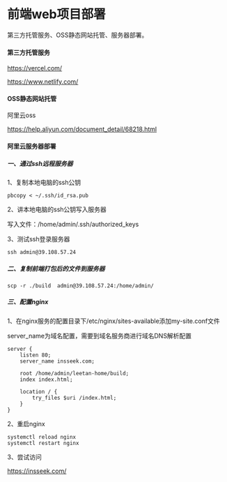 # 前端web项目部署

第三方托管服务、OSS静态网站托管、服务器部署。

#### 第三方托管服务

https://vercel.com/

https://www.netlify.com/

#### OSS静态网站托管

阿里云oss

https://help.aliyun.com/document_detail/68218.html

#### 阿里云服务器部署

##### 一、通过ssh远程服务器

1、复制本地电脑的ssh公钥

```shell
pbcopy < ~/.ssh/id_rsa.pub
```

2、讲本地电脑的ssh公钥写入服务器

写入文件：/home/admin/.ssh/authorized_keys

3、测试ssh登录服务器

```
ssh admin@39.108.57.24
```

##### 二、复制前端打包后的文件到服务器

```
scp -r ./build  admin@39.108.57.24:/home/admin/
```

##### 三、配置nginx

1、在nginx服务的配置目录下/etc/nginx/sites-available添加my-site.conf文件

server_name为域名配置，需要到域名服务商进行域名DNS解析配置

```
server {
    listen 80;
    server_name insseek.com;

    root /home/admin/leetan-home/build;
    index index.html;

    location / {
        try_files $uri /index.html;
    }
}
```

2、重启nginx

```
systemctl reload nginx
systemctl restart nginx
```

3、尝试访问

https://insseek.com/